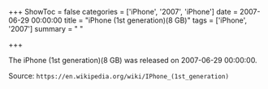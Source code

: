 +++
ShowToc = false
categories = ['iPhone', '2007', 'iPhone']
date = 2007-06-29 00:00:00
title = "iPhone (1st generation)(8 GB)"
tags = ['iPhone', '2007']
summary = " "

+++

The iPhone (1st generation)(8 GB) was released on 2007-06-29 00:00:00.

Source: `https://en.wikipedia.org/wiki/IPhone_(1st_generation)`


